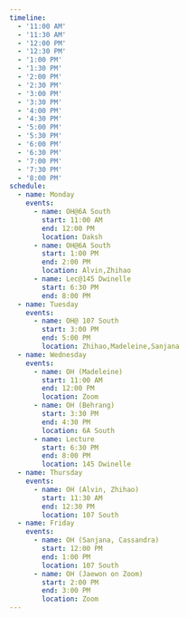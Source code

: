 ```yaml
---
timeline:
  - '11:00 AM'
  - '11:30 AM'
  - '12:00 PM'
  - '12:30 PM'
  - '1:00 PM'
  - '1:30 PM'
  - '2:00 PM'
  - '2:30 PM'
  - '3:00 PM'
  - '3:30 PM'
  - '4:00 PM'
  - '4:30 PM'
  - '5:00 PM'
  - '5:30 PM'
  - '6:00 PM'
  - '6:30 PM'
  - '7:00 PM'
  - '7:30 PM'
  - '8:00 PM'
schedule:
  - name: Monday
    events:
      - name: OH@6A South
        start: 11:00 AM
        end: 12:00 PM
        location: Daksh
      - name: OH@6A South
        start: 1:00 PM
        end: 2:00 PM
        location: Alvin,Zhihao
      - name: Lec@145 Dwinelle
        start: 6:30 PM
        end: 8:00 PM
  - name: Tuesday
    events:
      - name: OH@ 107 South
        start: 3:00 PM
        end: 5:00 PM
        location: Zhihao,Madeleine,Sanjana
  - name: Wednesday
    events:
      - name: OH (Madeleine)
        start: 11:00 AM
        end: 12:00 PM
        location: Zoom
      - name: OH (Behrang)
        start: 3:30 PM
        end: 4:30 PM
        location: 6A South
      - name: Lecture
        start: 6:30 PM
        end: 8:00 PM
        location: 145 Dwinelle
  - name: Thursday
    events:
      - name: OH (Alvin, Zhihao)
        start: 11:30 AM
        end: 12:30 PM
        location: 107 South
  - name: Friday
    events:
      - name: OH (Sanjana, Cassandra)
        start: 12:00 PM
        end: 1:00 PM
        location: 107 South
      - name: OH (Jaewon on Zoom)
        start: 2:00 PM
        end: 3:00 PM
        location: Zoom
---
```

